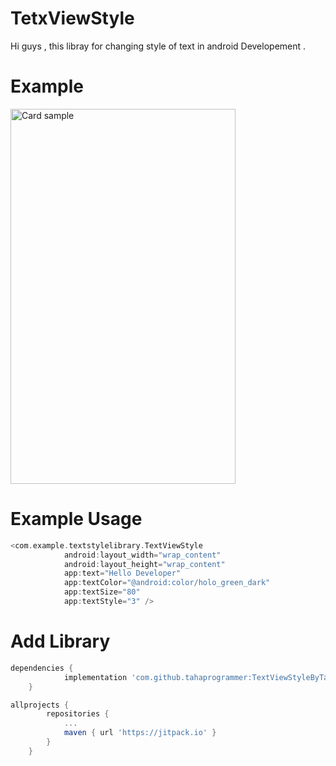 # TetxViewStyle
Hi guys , this libray for changing style of text in android Developement .
# Example 

<img alt="Card sample" width="360" height="600" src="http://mrdeveloper.online/github/text_style.png" />

# Example Usage

```groovy
<com.example.textstylelibrary.TextViewStyle
            android:layout_width="wrap_content"
            android:layout_height="wrap_content"
            app:text="Hello Developer"
            app:textColor="@android:color/holo_green_dark"
            app:textSize="80"
            app:textStyle="3" />
```
# Add Library 

```groovy
dependencies {
	        implementation 'com.github.tahaprogrammer:TextViewStyleByTaHa:1.0.1'
	}
```

```groovy
allprojects {
		repositories {
			...
			maven { url 'https://jitpack.io' }
		}
	}
```
